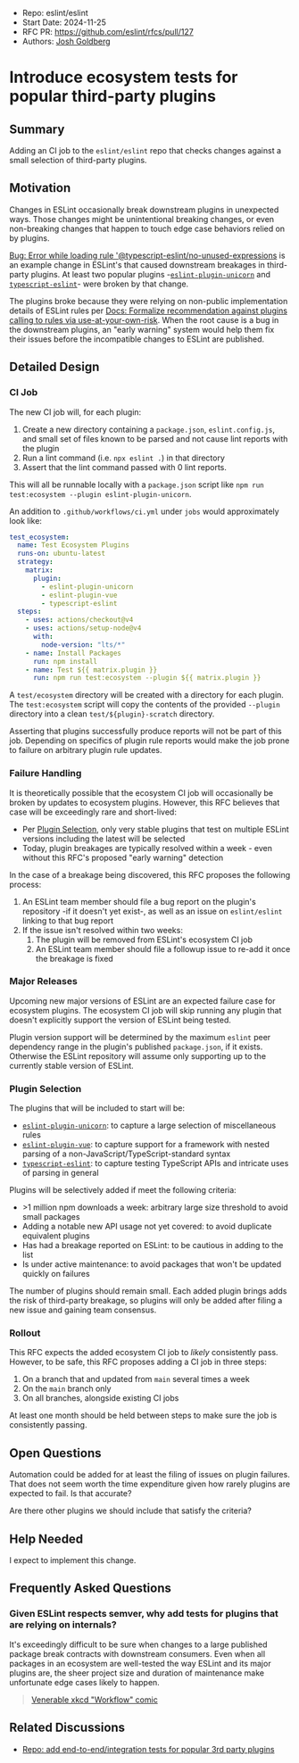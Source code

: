 - Repo: eslint/eslint
- Start Date: 2024-11-25
- RFC PR: <https://github.com/eslint/rfcs/pull/127>
- Authors: [Josh Goldberg](https://github.com/JoshuaKGoldberg)

# Introduce ecosystem tests for popular third-party plugins

## Summary

Adding an CI job to the `eslint/eslint` repo that checks changes against a small selection of third-party plugins.

## Motivation

Changes in ESLint occasionally break downstream plugins in unexpected ways.
Those changes might be unintentional breaking changes, or even non-breaking changes that happen to touch edge case behaviors relied on by plugins.

[Bug: Error while loading rule '@typescript-eslint/no-unused-expressions](https://github.com/eslint/eslint/issues/19134) is an example change in ESLint's that caused downstream breakages in third-party plugins.
At least two popular plugins -[`eslint-plugin-unicorn`](https://github.com/sindresorhus/eslint-plugin-unicorn/issues/2496) and [`typescript-eslint`](https://github.com/typescript-eslint/typescript-eslint/issues/10338)- were broken by that change.

The plugins broke because they were relying on non-public implementation details of ESLint rules per [Docs: Formalize recommendation against plugins calling to rules via use-at-your-own-risk](https://github.com/eslint/eslint/issues/19169).
When the root cause is a bug in the downstream plugins, an "early warning" system would help them fix their issues before the incompatible changes to ESLint are published.

## Detailed Design

### CI Job

The new CI job will, for each plugin:

1. Create a new directory containing a `package.json`, `eslint.config.js`, and small set of files known to be parsed and not cause lint reports with the plugin
2. Run a lint command (i.e. `npx eslint .`) in that directory
3. Assert that the lint command passed with 0 lint reports.

This will all be runnable locally with a `package.json` script like `npm run test:ecosystem --plugin eslint-plugin-unicorn`.

An addition to `.github/workflows/ci.yml` under `jobs` would approximately look like:

```yml
test_ecosystem:
  name: Test Ecosystem Plugins
  runs-on: ubuntu-latest
  strategy:
    matrix:
      plugin:
        - eslint-plugin-unicorn
        - eslint-plugin-vue
        - typescript-eslint
  steps:
    - uses: actions/checkout@v4
    - uses: actions/setup-node@v4
      with:
        node-version: "lts/*"
    - name: Install Packages
      run: npm install
    - name: Test ${{ matrix.plugin }}
      run: npm run test:ecosystem --plugin ${{ matrix.plugin }}
```

A `test/ecosystem` directory will be created with a directory for each plugin.
The `test:ecosystem` script will copy the contents of the provided `--plugin` directory into a clean `test/${plugin}-scratch` directory.

Asserting that plugins successfully produce reports will not be part of this job.
Depending on specifics of plugin rule reports would make the job prone to failure on arbitrary plugin rule updates.

### Failure Handling

It is theoretically possible that the ecosystem CI job will occasionally be broken by updates to ecosystem plugins.
However, this RFC believes that case will be exceedingly rare and short-lived:

- Per [Plugin Selection](#plugin-selection), only very stable plugins that test on multiple ESLint versions including the latest will be selected
- Today, plugin breakages are typically resolved within a week - even without this RFC's proposed "early warning" detection

In the case of a breakage being discovered, this RFC proposes the following process:

1. An ESLint team member should file a bug report on the plugin's repository -if it doesn't yet exist-, as well as an issue on `eslint/eslint` linking to that bug report
2. If the issue isn't resolved within two weeks:
   1. The plugin will be removed from ESLint's ecosystem CI job
   2. An ESLint team member should file a followup issue to re-add it once the breakage is fixed

### Major Releases

Upcoming new major versions of ESLint are an expected failure case for ecosystem plugins.
The ecosystem CI job will skip running any plugin that doesn't explicitly support the version of ESLint being tested.

Plugin version support will be determined by the maximum `eslint` peer dependency range in the plugin's published `package.json`, if it exists.
Otherwise the ESLint repository will assume only supporting up to the currently stable version of ESLint.

### Plugin Selection

The plugins that will be included to start will be:

- [`eslint-plugin-unicorn`](https://github.com/sindresorhus/eslint-plugin-unicorn): to capture a large selection of miscellaneous rules
- [`eslint-plugin-vue`](https://github.com/vuejs/eslint-plugin-vue): to capture support for a framework with nested parsing of a non-JavaScript/TypeScript-standard syntax
- [`typescript-eslint`](https://github.com/typescript-eslint/typescript-eslint): to capture testing TypeScript APIs and intricate uses of parsing in general

Plugins will be selectively added if meet the following criteria:

- &gt;1 million npm downloads a week: arbitrary large size threshold to avoid small packages
- Adding a notable new API usage not yet covered: to avoid duplicate equivalent plugins
- Has had a breakage reported on ESLint: to be cautious in adding to the list
- Is under active maintenance: to avoid packages that won't be updated quickly on failures

The number of plugins should remain small.
Each added plugin brings adds the risk of third-party breakage, so plugins will only be added after filing a new issue and gaining team consensus.

### Rollout

This RFC expects the added ecosystem CI job to _likely_ consistently pass.
However, to be safe, this RFC proposes adding a CI job in three steps:

1. On a branch that and updated from `main` several times a week
2. On the `main` branch only
3. On all branches, alongside existing CI jobs

At least one month should be held between steps to make sure the job is consistently passing.

## Open Questions

Automation could be added for at least the filing of issues on plugin failures.
That does not seem worth the time expenditure given how rarely plugins are expected to fail.
Is that accurate?

Are there other plugins we should include that satisfy the criteria?

## Help Needed

I expect to implement this change.

## Frequently Asked Questions

### Given ESLint respects semver, why add tests for plugins that are relying on internals?

It's exceedingly difficult to be sure when changes to a large published package break contracts with downstream consumers.
Even when all packages in an ecosystem are well-tested the way ESLint and its major plugins are, the sheer project size and duration of maintenance make unfortunate edge cases likely to happen.

> [Venerable xkcd "Workflow" comic](https://xkcd.com/1172)

## Related Discussions

- [Repo: add end-to-end/integration tests for popular 3rd party plugins](https://github.com/eslint/eslint/issues/19139)
